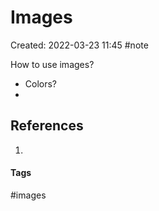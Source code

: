 # Images
Created: 2022-03-23 11:45
#note 

How to use images?

- Colors?
- 
## References
1. 


#### Tags
#images